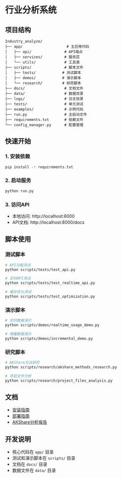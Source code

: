 # 行业分析系统

## 项目结构

```
Industry_analyze/
├── app/                    # 主应用代码
│   ├── api/               # API端点
│   ├── services/          # 服务层
│   └── utils/             # 工具类
├── scripts/               # 脚本文件
│   ├── tests/            # 测试脚本
│   ├── demos/            # 演示脚本
│   └── research/         # 研究脚本
├── docs/                  # 文档文件
├── data/                  # 数据目录
├── logs/                  # 日志目录
├── tests/                 # 单元测试
├── examples/              # 示例代码
├── run.py                 # 主启动文件
├── requirements.txt       # 依赖文件
└── config_manager.py      # 配置管理
```

## 快速开始

### 1. 安装依赖
```bash
pip install -r requirements.txt
```

### 2. 启动服务
```bash
python run.py
```

### 3. 访问API
- 本地访问: http://localhost:8000
- API文档: http://localhost:8000/docs

## 脚本使用

### 测试脚本
```bash
# API功能测试
python scripts/tests/test_api.py

# 实时API测试
python scripts/tests/test_realtime_api.py

# 缓存优化测试
python scripts/tests/test_optimization.py
```

### 演示脚本
```bash
# 实时数据演示
python scripts/demos/realtime_usage_demo.py

# 增量数据演示
python scripts/demos/incremental_demo.py
```

### 研究脚本
```bash
# AKShare方法研究
python scripts/research/akshare_methods_research.py

# 项目文件分析
python scripts/research/project_files_analysis.py
```

## 文档

- [安装指南](docs/INSTALL.md)
- [部署指南](docs/DEPLOYMENT.md)
- [AKShare分析报告](docs/akshare_detailed_analysis.md)

## 开发说明

- 核心代码在 `app/` 目录
- 测试和演示脚本在 `scripts/` 目录
- 文档在 `docs/` 目录
- 数据文件在 `data/` 目录
